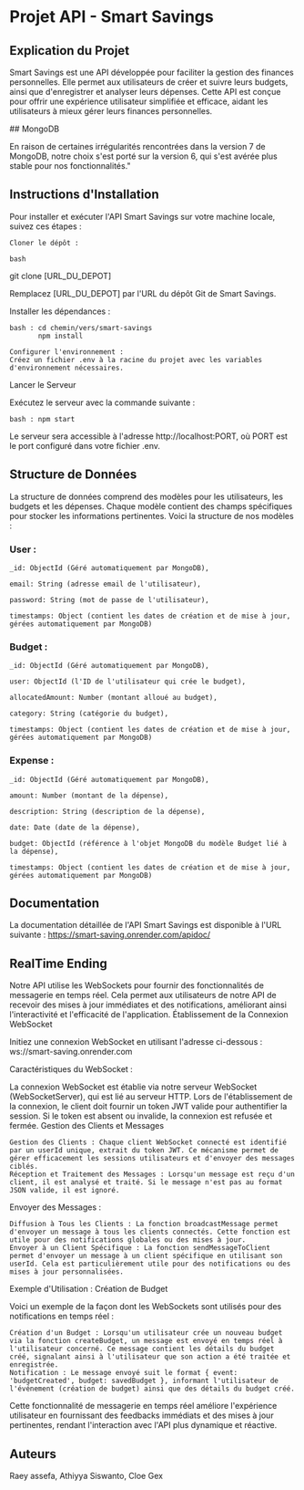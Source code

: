 # Projet API - Smart Savings
## Explication du Projet

Smart Savings est une API développée pour faciliter la gestion des finances personnelles. Elle permet aux utilisateurs de créer et suivre leurs budgets, ainsi que d'enregistrer et analyser leurs dépenses. Cette API est conçue pour offrir une expérience utilisateur simplifiée et efficace, aidant les utilisateurs à mieux gérer leurs finances personnelles.

## MongoDB

En raison de certaines irrégularités rencontrées dans la version 7 de MongoDB, notre choix s'est porté sur la version 6, qui s'est avérée plus stable pour nos fonctionnalités."

## Instructions d'Installation

Pour installer et exécuter l'API Smart Savings sur votre machine locale, suivez ces étapes :

    Cloner le dépôt :

    bash

git clone [URL_DU_DEPOT]

Remplacez [URL_DU_DEPOT] par l'URL du dépôt Git de Smart Savings.

Installer les dépendances :

    bash : cd chemin/vers/smart-savings
           npm install

    Configurer l'environnement :
    Créez un fichier .env à la racine du projet avec les variables d'environnement nécessaires.

Lancer le Serveur

Exécutez le serveur avec la commande suivante :

    bash : npm start

Le serveur sera accessible à l'adresse http://localhost:PORT, où PORT est le port configuré dans votre fichier .env.

## Structure de Données

La structure de données comprend des modèles pour les utilisateurs, les budgets et les dépenses. Chaque modèle contient des champs spécifiques pour stocker les informations pertinentes. Voici la structure de nos modèles :

### User :

    _id: ObjectId (Géré automatiquement par MongoDB),

    email: String (adresse email de l'utilisateur),

    password: String (mot de passe de l'utilisateur),

    timestamps: Object (contient les dates de création et de mise à jour, gérées automatiquement par MongoDB)

 ### Budget :

    _id: ObjectId (Géré automatiquement par MongoDB),

    user: ObjectId (l'ID de l'utilisateur qui crée le budget),

    allocatedAmount: Number (montant alloué au budget),

    category: String (catégorie du budget),

    timestamps: Object (contient les dates de création et de mise à jour, gérées automatiquement par MongoDB)


### Expense :

    _id: ObjectId (Géré automatiquement par MongoDB),

    amount: Number (montant de la dépense),

    description: String (description de la dépense),

    date: Date (date de la dépense),

    budget: ObjectId (référence à l'objet MongoDB du modèle Budget lié à la dépense),

    timestamps: Object (contient les dates de création et de mise à jour, gérées automatiquement par MongoDB)


## Documentation

La documentation détaillée de l'API Smart Savings est disponible à l'URL suivante : https://smart-saving.onrender.com/apidoc/

## RealTime Ending

Notre API utilise les WebSockets pour fournir des fonctionnalités de messagerie en temps réel. Cela permet aux utilisateurs de notre API de recevoir des mises à jour immédiates et des notifications, améliorant ainsi l'interactivité et l'efficacité de l'application.
Établissement de la Connexion WebSocket

Initiez une connexion WebSocket en utilisant l'adresse ci-dessous : ws://smart-saving.onrender.com

Caractéristiques du WebSocket :

La connexion WebSocket est établie via notre serveur WebSocket (WebSocketServer), qui est lié au serveur HTTP. Lors de l'établissement de la connexion, le client doit fournir un token JWT valide pour authentifier la session. Si le token est absent ou invalide, la connexion est refusée et fermée.
Gestion des Clients et Messages

    Gestion des Clients : Chaque client WebSocket connecté est identifié par un userId unique, extrait du token JWT. Ce mécanisme permet de gérer efficacement les sessions utilisateurs et d'envoyer des messages ciblés.
    Réception et Traitement des Messages : Lorsqu'un message est reçu d'un client, il est analysé et traité. Si le message n'est pas au format JSON valide, il est ignoré.

Envoyer des Messages :

    Diffusion à Tous les Clients : La fonction broadcastMessage permet d'envoyer un message à tous les clients connectés. Cette fonction est utile pour des notifications globales ou des mises à jour.
    Envoyer à un Client Spécifique : La fonction sendMessageToClient permet d'envoyer un message à un client spécifique en utilisant son userId. Cela est particulièrement utile pour des notifications ou des mises à jour personnalisées.

Exemple d'Utilisation : Création de Budget

Voici un exemple de la façon dont les WebSockets sont utilisés pour des notifications en temps réel :

    Création d'un Budget : Lorsqu'un utilisateur crée un nouveau budget via la fonction createBudget, un message est envoyé en temps réel à l'utilisateur concerné. Ce message contient les détails du budget créé, signalant ainsi à l'utilisateur que son action a été traitée et enregistrée.
    Notification : Le message envoyé suit le format { event: 'budgetCreated', budget: savedBudget }, informant l'utilisateur de l'événement (création de budget) ainsi que des détails du budget créé.

Cette fonctionnalité de messagerie en temps réel améliore l'expérience utilisateur en fournissant des feedbacks immédiats et des mises à jour pertinentes, rendant l'interaction avec l'API plus dynamique et réactive.

## Auteurs

Raey assefa, Athiyya Siswanto, Cloe Gex
